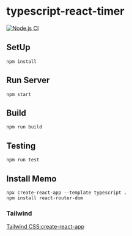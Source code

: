 # typescript-react-timer

[![Node.js CI](https://github.com/hironomiu/typescript-react-timer/actions/workflows/node.js.yml/badge.svg)](https://github.com/hironomiu/typescript-react-timer/actions/workflows/node.js.yml)

## SetUp

```
npm install
```

## Run Server

```
npm start
```

## Build

```
npm run build
```

## Testing

```
npm run test
```

## Install Memo

```
npx create-react-app --template typescript .
npm install react-router-dom
```

### Tailwind

[Tailwind CSS:create-react-app](https://tailwindcss.com/docs/guides/create-react-app)

